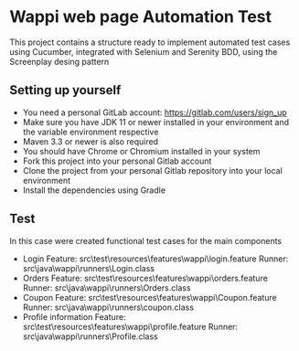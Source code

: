 # Wappi web page Automation Test

This project contains a structure ready to implement automated test cases using Cucumber, integrated with Selenium and Serenity BDD, using the Screenplay desing pattern

## Setting up yourself

- You need a personal GitLab account: https://gitlab.com/users/sign_up
- Make sure you have JDK 11 or newer installed in your environment and the variable environment respective
- Maven 3.3 or newer is also required
- You should have Chrome or Chromium installed in your system
- Fork this project into your personal Gitlab account
- Clone the project from your personal Gitlab repository into your local environment
- Install the dependencies using Gradle

## Test

In this case were created functional test cases for the main components

- Login
  Feature: src\test\resources\features\wappi\login.feature
  Runner: src\java\wappi\runners\Login.class
- Orders
  Feature: src\test\resources\features\wappi\orders.feature
  Runner: src\java\wappi\runners\Orders.class
- Coupon
  Feature: src\test\resources\features\wappi\Coupon.feature
  Runner: src\java\wappi\runners\coupon.class
- Profile information
  Feature: src\test\resources\features\wappi\profile.feature
  Runner: src\java\wappi\runners\Profile.class


